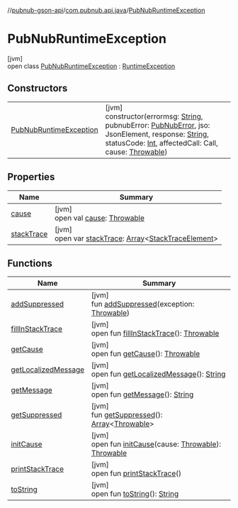 //[pubnub-gson-api](../../../index.md)/[com.pubnub.api.java](../index.md)/[PubNubRuntimeException](index.md)

# PubNubRuntimeException

[jvm]\
open class [PubNubRuntimeException](index.md) : [RuntimeException](https://docs.oracle.com/javase/8/docs/api/java/lang/RuntimeException.html)

## Constructors

| | |
|---|---|
| [PubNubRuntimeException](-pub-nub-runtime-exception.md) | [jvm]<br>constructor(errormsg: [String](https://docs.oracle.com/javase/8/docs/api/java/lang/String.html), pubnubError: [PubNubError](../../../../../pubnub-kotlin/pubnub-kotlin-core-api/pubnub-kotlin-core-api/com.pubnub.api/-pub-nub-error/index.md), jso: JsonElement, response: [String](https://docs.oracle.com/javase/8/docs/api/java/lang/String.html), statusCode: [Int](https://kotlinlang.org/api/latest/jvm/stdlib/kotlin-stdlib/kotlin/-int/index.html), affectedCall: Call, cause: [Throwable](https://docs.oracle.com/javase/8/docs/api/java/lang/Throwable.html)) |

## Properties

| Name | Summary |
|---|---|
| [cause](index.md#-1023347080%2FProperties%2F126356644) | [jvm]<br>open val [cause](index.md#-1023347080%2FProperties%2F126356644): [Throwable](https://docs.oracle.com/javase/8/docs/api/java/lang/Throwable.html) |
| [stackTrace](index.md#1573944892%2FProperties%2F126356644) | [jvm]<br>open var [stackTrace](index.md#1573944892%2FProperties%2F126356644): [Array](https://kotlinlang.org/api/latest/jvm/stdlib/kotlin-stdlib/kotlin/-array/index.html)&lt;[StackTraceElement](https://docs.oracle.com/javase/8/docs/api/java/lang/StackTraceElement.html)&gt; |

## Functions

| Name | Summary |
|---|---|
| [addSuppressed](index.md#-1898257014%2FFunctions%2F126356644) | [jvm]<br>fun [addSuppressed](index.md#-1898257014%2FFunctions%2F126356644)(exception: [Throwable](https://docs.oracle.com/javase/8/docs/api/java/lang/Throwable.html)) |
| [fillInStackTrace](index.md#-1207709164%2FFunctions%2F126356644) | [jvm]<br>open fun [fillInStackTrace](index.md#-1207709164%2FFunctions%2F126356644)(): [Throwable](https://docs.oracle.com/javase/8/docs/api/java/lang/Throwable.html) |
| [getCause](get-cause.md) | [jvm]<br>open fun [getCause](get-cause.md)(): [Throwable](https://docs.oracle.com/javase/8/docs/api/java/lang/Throwable.html) |
| [getLocalizedMessage](index.md#-2138642817%2FFunctions%2F126356644) | [jvm]<br>open fun [getLocalizedMessage](index.md#-2138642817%2FFunctions%2F126356644)(): [String](https://docs.oracle.com/javase/8/docs/api/java/lang/String.html) |
| [getMessage](get-message.md) | [jvm]<br>open fun [getMessage](get-message.md)(): [String](https://docs.oracle.com/javase/8/docs/api/java/lang/String.html) |
| [getSuppressed](index.md#1678506999%2FFunctions%2F126356644) | [jvm]<br>fun [getSuppressed](index.md#1678506999%2FFunctions%2F126356644)(): [Array](https://kotlinlang.org/api/latest/jvm/stdlib/kotlin-stdlib/kotlin/-array/index.html)&lt;[Throwable](https://docs.oracle.com/javase/8/docs/api/java/lang/Throwable.html)&gt; |
| [initCause](index.md#-104903378%2FFunctions%2F126356644) | [jvm]<br>open fun [initCause](index.md#-104903378%2FFunctions%2F126356644)(cause: [Throwable](https://docs.oracle.com/javase/8/docs/api/java/lang/Throwable.html)): [Throwable](https://docs.oracle.com/javase/8/docs/api/java/lang/Throwable.html) |
| [printStackTrace](index.md#-1357294889%2FFunctions%2F126356644) | [jvm]<br>open fun [printStackTrace](index.md#-1357294889%2FFunctions%2F126356644)() |
| [toString](index.md#1869833549%2FFunctions%2F126356644) | [jvm]<br>open fun [toString](index.md#1869833549%2FFunctions%2F126356644)(): [String](https://docs.oracle.com/javase/8/docs/api/java/lang/String.html) |

